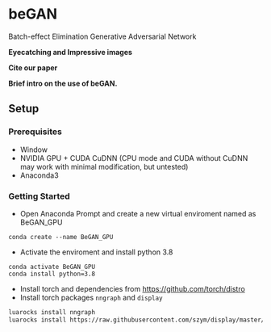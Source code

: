 # beGAN
 Batch-effect Elimination Generative Adversarial Network
 
 **Eyecatching and Impressive images** 
 
 **Cite our paper**
 
 **Brief intro on the use of beGAN.**


## Setup

### Prerequisites
- Window
- NVIDIA GPU + CUDA CuDNN (CPU mode and CUDA without CuDNN may work with minimal modification, but untested)
- Anaconda3

### Getting Started
- Open Anaconda Prompt and create a new virtual enviroment named as BeGAN_GPU
```
conda create --name BeGAN_GPU
```
- Activate the enviroment and install python 3.8
```
conda activate BeGAN_GPU
conda install python=3.8
```

- Install torch and dependencies from https://github.com/torch/distro
- Install torch packages `nngraph` and `display`
```bash
luarocks install nngraph
luarocks install https://raw.githubusercontent.com/szym/display/master/display-scm-0.rockspec
```
